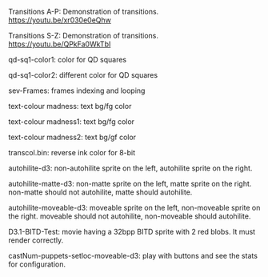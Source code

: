 Transitions A-P: Demonstration of transitions. https://youtu.be/xr030e0eQhw

Transitions S-Z: Demonstration of transitions. https://youtu.be/QPkFa0WkTbI

qd-sq1-color1: color for QD squares

qd-sq1-color2: different color for QD squares

sev-Frames: frames indexing and looping

text-colour madness: text bg/fg color

text-colour madness1: text bg/fg color

text-colour madness2: text bg/gf color

transcol.bin: reverse ink color for 8-bit

autohilite-d3: non-autohilite sprite on the left, autohilite sprite on the right.

autohilite-matte-d3: non-matte sprite on the left, matte sprite on the right. non-matte should not autohilite, matte should autohilite.

autohilite-moveable-d3: moveable sprite on the left, non-moveable sprite on the right. moveable should not autohilite, non-moveable should autohilite.

D3.1-BITD-Test: movie having a 32bpp BITD sprite with 2 red blobs. It must render correctly.

castNum-puppets-setloc-moveable-d3: play with buttons and see the stats for configuration.
